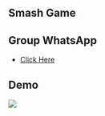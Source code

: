 ## Smash Game


## Group WhatsApp

* <a href="//clph.pw/gcwa">Click Here</a>

## Demo 

<a href="//smash.clph.me"><img src="https://telegra.ph/file/b9890e4de5339733c29e4.png"/></a>

